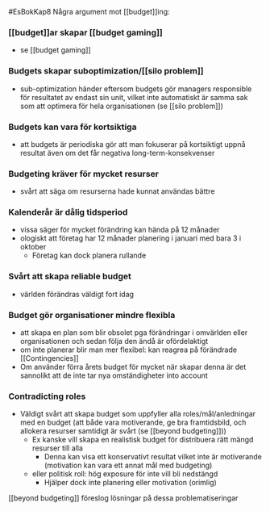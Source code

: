#EsBokKap8
Några argument mot [[budget]]ing:

### [[budget]]ar skapar [[budget gaming]]
- se [[budget gaming]]

### Budgets skapar suboptimization/[[silo problem]]
- sub-optimization händer eftersom budgets gör managers responsible för resultatet av endast sin unit, vilket inte automatiskt är samma sak som att optimera för hela organisationen (se [[silo problem]])

### Budgets kan vara för kortsiktiga
- att budgets är periodiska gör att man fokuserar på kortsiktigt uppnå resultat även om det får negativa long-term-konsekvenser

### Budgeting kräver för mycket resurser
- svårt att säga om resurserna hade kunnat användas bättre

### Kalenderår är dålig tidsperiod
- vissa säger för mycket förändring kan hända på 12 månader
- ologiskt att företag har 12 månader planering i januari med bara 3 i oktober
	- Företag kan dock planera rullande

### Svårt att skapa reliable budget
- världen förändras väldigt fort idag

### Budget gör organisationer mindre flexibla
- att skapa en plan som blir obsolet pga förändringar i omvärlden eller organisationen och sedan följa den ändå är ofördelaktigt
- om inte planerar blir man mer flexibel: kan reagrea på förändrade [[Contingencies]]
- Om använder förra årets budget för mycket när skapar denna är det sannolikt att de inte tar nya omständigheter into account

### Contradicting roles
- Väldigt svårt att skapa budget som uppfyller alla roles/mål/anledningar med en budget (att både vara motiverande, ge bra framtidsbild, och allokera resurser samtidigt är svårt (se [[beyond budgeting]]))
	- Ex kanske vill skapa en realistisk budget för distribuera rätt mängd resurser till alla
		- Denna kan visa ett konservativt resultat vilket inte är motiverande (motivation kan vara ett annat mål med budgeting)
	- eller politisk roll: hög exposure för inte vill bli nedstängd
		- Hjälper dock inte planering eller motivation (orimlig)


[[beyond budgeting]] föreslog lösningar på dessa problematiseringar